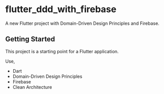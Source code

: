 # flutter_ddd_with_firebase

A new Flutter project with Domain-Driven Design Principles and Firebase.

## Getting Started

This project is a starting point for a Flutter application.

Use,
- Dart
- Domain-Driven Design Principles
- Firebase
- Clean Architecture

